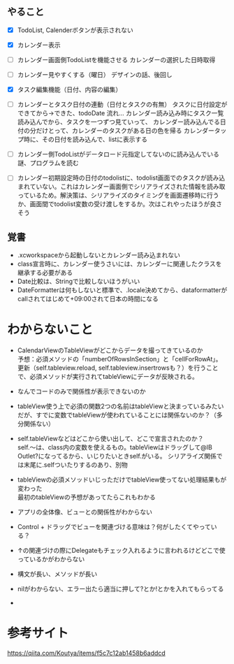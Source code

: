 ## やること
- [x] TodoList, Calenderボタンが表示されない
- [x] カレンダー表示
- [ ] カレンダー画面側TodoListを機能させる
カレンダーの選択した日時取得
- [ ] カレンダー見やすくする（曜日）
デザインの話、後回し
- [x] タスク編集機能（日付、内容の編集）
- [ ] カレンダーとタスク日付の連動（日付とタスクの有無）
タスクに日付設定ができてから→できた、todoDate
流れ... カレンダー読み込み時にタスク一覧読み込んでから、タスクを一つずつ見ていって、
カレンダー読み込んでる日付の分だけとって、カレンダーのタスクがある日の色を帰る
カレンダータップ時に、その日付を読み込んで、listに表示する

- [ ] カレンダー側TodoListがデータロード元指定してないのに読み込んでいる
謎、プログラムを読む

- [ ] カレンダー初期設定時の日付のtodolistに、todolist画面でのタスクが読み込まれていない。これはカレンダー画面側でシリアライズされた情報を読み取っているため。解決策は、シリアライズのタイミングを画面遷移時に行うか、画面間でtodolist変数の受け渡しをするか。次はこれやったほうが良さそう

## 覚書
- .xcworkspaceから起動しないとカレンダー読み込まれない
- class宣言時に、カレンダー使うさいには、カレンダーに関連したクラスを継承する必要がある
- Date比較は、Stringで比較しないほうがいい
- DateFormatterは何もしないと標準で、.locale決めてから、dataformatterがcallされてはじめて+09:00されて日本の時間になる


# わからないこと
- CalendarViewのTableViewがどこからデータを撮ってきているのか  
予想：必須メソッドの「numberOfRowsInSection」と「cellForRowAt」。更新（self.tableview.reload, self.tableview.insertrowsも？）を行うことで、必須メソッドが実行されてtableViewにデータが反映される。

- なんでコードのみで関係性が表示できないのか
- tableView使う上で必須の関数2つの名前はtableViewと決まっているみたいだが、すでに変数でtableViewが使われていることには関係ないのか？（多分関係ない）
- self.tableViewなどはどこから使い出して、どこで宣言されたのか？  
self.〜は、class内の変数を使えるもの。tableViewはドラッグして@IB Outlet?になってるから、いじりたいときself.がいる。
シリアライズ関係では末尾に.selfついたりするのあり、別物

- tableViewの必須メソッドいじっただけでtableView使ってない処理結果もが変わった  
最初のtableViewの予想があってたらこれもわかる

- アプリの全体像、ビューとの関係性がわからない
- Control + ドラッグでビューを関連づける意味は？何がしたくてやっている？
- ↑の関連づけの際にDelegateもチェック入れるように言われるけどどこで使っているかがわからない
- 構文が長い、メソッドが長い
- nilがわからない、エラー出たら適当に押して?とか!とかを入れてもらってる
- 

# 参考サイト
https://qiita.com/Koutya/items/f5c7c12ab1458b6addcd
